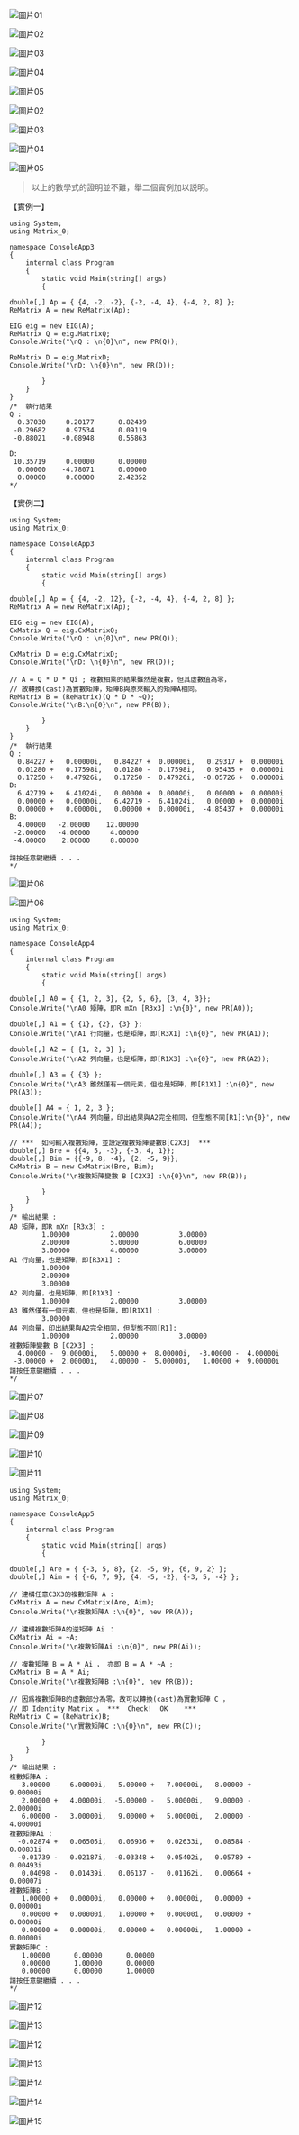 <!--    Doc_2A Documentation      --> 

![圖片01](Images\08-18-01.png)  

<!-- 
# \[ {\color{red}精銳矩陣計算求解器}\]

### \[ {\color{red} (Sharp \enspace Matrix \enspace Solver, \enspace SMS)}\]
-->

![圖片02](Images\08-18-02.png)  

![圖片03](Images\08-18-03.png)  

![圖片04](Images\08-18-04.png)  

![圖片05](Images\08-18-05.png)  

![圖片02](/Images/08-18-02.png)  

![圖片03](/Images/08-18-03.png)  

![圖片04](/Images/08-18-04.png)  

![圖片05](/Images/08-18-05.png)  

<!--  
使用矩陣計算的方法，求解整個系統的動態響應，系統包含空間維度( \( Space \ Dimension \)，以【M】表示)、狀態維度( \( State \ Dimension \)，以【R】表示)、和時間維度( \( Time \ Dimension \)，以【T】表示)的數值計算方法，稱作 \( MRT \) 維度，將時間維度和狀態維度合併，成為狀態的時間函數，即 \( \ y(t), \,  \dot {y}(t), \, \ddot {y}(t), \, \cdots  \) 等依此類推。

MRT維度在物理意義上是互爲垂直獨立，各個維度上有許多的元素( \( Element \) )，稱作自由度( \( Degree \ Of \ Freedom \)，以【DOF】表示)。

時間自由度上共有\( \enspace t \enspace \) 個 \( DOF \)，其相互的關係是線性非時變 \( Linear \enspace Time \enspace Invariant(LTI) \)。狀態自由度上共有 \( r \) 階 \( DOF \)，即微分方程式的階數( \( Order \) )，由零階、一階至 \( r \) 階，共有 \( r+1 \)個狀態變數( \( State \ Variable \) )，譬如；\( 0 \) 階是變位、\( 1 \)階是速度、\( 2 \) 階是加速度。空間位置自由度上共有 \( m \) 個 \( DOF \)，其相互的關係是指節點位置( \( Position \) )，但並不是指三度空間，而是指一個空間維度内的不同點位置的識別(至於點、線、面、立體，這些都是人們眼睛的判別)。

本求解方法的推導與 \( CSharp \) 程式碼的結合，具有獨特性、一致性和方便性，適用於不同的動態系統，譬如狀態空間的數值求解、矩陣微分方程式、並可取代訊號與系統課程的傅立葉轉換、拉普拉斯轉換、 \( z \) 轉換，甚至迴旋積分等複雜難懂的方法，而是直接使用複數矩陣的計算。

參考 \( Matlab \) 的微分方程求解，僅為一個狀態變數 \( \enspace y \enspace \) 多階的微分方程式、利用 \( Runge \_ Kutta \) 方法求解，這是一種漸進近似求解方法，另外 \( SimuLink \) 作圖求解法，我不知是否能夠有效的求解？

另本人在網路上也未發現有人，直接利用系統(狀態)矩陣 \( {\color{red} A} \) ，求得複數特徵值矩陣 \( {\color{red} D} \) 和複數特徵向量矩陣 \( {\color{red}Q}  \)，再直接求解 \( {\color{red}多節點多狀態變數} \) 的微分方程式的相關論文。

> 因此大膽稱此法是，目前世界上，具有唯一性、獨特性、和一致性，直接使用矩陣常微分方程式，求解動態系統的狀態變數，適用於結構動力、控制系統、訊號與系統、和線性系統。而不使用傳統的 \( {\color {red} Fourier \quad Transform, \quad Laplace \quad Transform, \quad Z \quad Transform, \quad Convolution \quad Integer} \)等等近似的方法求解，複雜難懂，並且無法直接求解而是使用量測求得狀態變數，但本法可以直接使用數學模型求取時間軸上的各種狀態變數( State Variables )。

#### ( 1 ) 實數與複數

從古至今，虛數一直困惑人們，甚至數學家和物理學家對於虛數亦有不同的解讀。自從本人以 \( CSharp \) 程式語言，實作並求解動態微分方程式的響應，瞭解到虛數是一種暫時性的計算符號，稱作 \( Computing \ Token \)，將虛數取名為 \(   { \color{fuchsia} iToken} \)，就像程式語言的運算子 \( {\color{red}+} \) 一樣，除了數值的相加外，尚表示將兩個不同事物的整合在一起，我們稱之爲 \( Operator \ overloading \)，故談到虛數，應該從實數和複數討論起。

實數( \( Real \ Number \) )是實際存在的數值資料，複數包含實數的部分和虛數的部分，故複數的範圍( \( Scope \) )大於、等於實數的範圍( 就像 \( CSharp \ Operator { \color {red} \ >= \ } \) 一樣 )，爲何需要複數呢？主要的原因是無法使用實數來表示，必須要使用複數來表示( 譬如實數正方形 \( { \color{red}不對稱 } \) 矩陣的特徵值和特徵向量 )，必須實際使用程式語言實作，也唯有使用複數來表示特徵值和特徵向量，才可唯一求得，數值精確【 \( { \color{red} Numerical \enspace Exact \enspace Solution \enspace } \) 】的運算結果。

\[ { \color {green} 這不是純粹理論的問題，而是程式語言實作的問題，也是一件令人困惑的事情。 } \]

因爲實數正方形不對稱矩陣的對角化，常常須要使用複數來表示，而無法使用實數來表示，一般人都使用 \( Matlab \ 軟體或是Python \ NumPy \ Library \)等等來求解，也許認爲是理所當然的事情。本人實際使用 \( CSharp \) 程式語言實作，其中的困難點是，\( CSharp \) 程式語言沒有虛數( \( iToken \) )的表示方式，但也經由實作得到寶貴的經驗。

複數矩陣的運算，包含相加、減、乘、除、求逆等等，都是複數矩陣。但若求得的複數矩陣，其虛數的值是零，我們就可以將複數矩陣轉換為實數矩陣。這也是爲何將複數矩陣，最後轉爲實數矩陣的理由。

> 由實數矩陣的運算，中間過程必需轉換為複數矩陣才可繼續運算，再由複數矩陣的運算，最後求得的複數矩陣，若發現其虛數的值是零時，再轉換囘實數的矩陣，也就是回到實數真實的世界，結論是 \( \, : \, \) 由實數矩陣 \( \Rightarrow \, 到複數矩陣 \, \Rightarrow \, 最後結果為實數矩陣  \) 。

#### ( 2 ) 特徵值與特徵向量

【虛數】是實數矩陣計算中，於中間過程的臨時性【運算符號】，本人稱作 \( { \color {red} iToken } \)  ，現實的世界並不存在，但精銳矩陣計算求解器，仍然能夠有效計算處理複數矩陣(共有12個矩陣的運算子，其中包含複數矩陣的求逆等等)。

數學式 :  \( A \ast Q = Q \ast D \) 來表示，\( A \) 是實數正方形不對稱的系統(狀態)矩陣，\( D \)是複數特徵值對角線矩陣，\( Q \) 是對應的複數特徵向量矩陣。若 \( DET(Q) \) 不爲零時，則 \( A = Q \ast D \ast Qi \) ，其中 \( Qi \) 是 \( Q \) 的逆矩陣。
-->

> 以上的數學式的證明並不難，舉二個實例加以説明。

【實例一】

```CSharp
using System;
using Matrix_0; 

namespace ConsoleApp3
{
    internal class Program
    {
        static void Main(string[] args)
        {

double[,] Ap = { {4, -2, -2}, {-2, -4, 4}, {-4, 2, 8} };
ReMatrix A = new ReMatrix(Ap); 

EIG eig = new EIG(A); 
ReMatrix Q = eig.MatrixQ; 
Console.Write("\nQ : \n{0}\n", new PR(Q)); 

ReMatrix D = eig.MatrixD;
Console.Write("\nD: \n{0}\n", new PR(D));  

        }
    }
}
/*  執行結果  
Q :
  0.37030     0.20177      0.82439
 -0.29682     0.97534      0.09119
 -0.88021    -0.08948      0.55863

D:
 10.35719     0.00000      0.00000
  0.00000    -4.78071      0.00000
  0.00000     0.00000      2.42352
*/
```

【實例二】

```CSharp
using System;
using Matrix_0; 

namespace ConsoleApp3
{
    internal class Program
    {
        static void Main(string[] args)
        {

double[,] Ap = { {4, -2, 12}, {-2, -4, 4}, {-4, 2, 8} };
ReMatrix A = new ReMatrix(Ap); 

EIG eig = new EIG(A); 
CxMatrix Q = eig.CxMatrixQ; 
Console.Write("\nQ : \n{0}\n", new PR(Q)); 

CxMatrix D = eig.CxMatrixD;
Console.Write("\nD: \n{0}\n", new PR(D));  

// A = Q * D * Qi ; 複數相乘的結果雖然是複數，但其虛數值為零，
// 故轉換(cast)為實數矩陣，矩陣B與原來輸入的矩陣A相同。 
ReMatrix B = (ReMatrix)(Q * D * ~Q); 
Console.Write("\nB:\n{0}\n", new PR(B)); 

        }
    }
}
/*  執行結果  
Q :
  0.84227 +   0.00000i,   0.84227 +  0.00000i,   0.29317 +  0.00000i
  0.01280 +   0.17598i,   0.01280 -  0.17598i,   0.95435 +  0.00000i
  0.17250 +   0.47926i,   0.17250 -  0.47926i,  -0.05726 +  0.00000i
D:
  6.42719 +   6.41024i,   0.00000 +  0.00000i,   0.00000 +  0.00000i
  0.00000 +   0.00000i,   6.42719 -  6.41024i,   0.00000 +  0.00000i
  0.00000 +   0.00000i,   0.00000 +  0.00000i,  -4.85437 +  0.00000i
B:
  4.00000   -2.00000    12.00000
 -2.00000   -4.00000     4.00000
 -4.00000    2.00000     8.00000

請按任意鍵繼續 . . .
*/
```  

![圖片06](Images\08-18-06.png)  

![圖片06](/Images/08-18-06.png)  

<!--  
#### ( 3 ) 維度和自由度

維度( \( Dimension，Dim \) )指的是水平方向的列( \( Row \) )，自由度( \(Degree \enspace Of \enspace  Freedom，DOF\) )指的是垂直方向的行( \( Column \) )，線性代數和矩陣計算等數學的書，所指的矩陣( \( Matrix \) )和向量( \( Vector \) )，和一般軟體所定義稍有不同，矩陣或是向量變數( \( Variable \) )，應於變數的前方宣告，舉例説明如下。  
-->

```CSharp
using System;
using Matrix_0;  

namespace ConsoleApp4
{
    internal class Program
    {
        static void Main(string[] args)
        {

double[,] A0 = { {1, 2, 3}, {2, 5, 6}, {3, 4, 3}}; 
Console.Write("\nA0 矩陣，即R mXn [R3x3] :\n{0}", new PR(A0)); 

double[,] A1 = { {1}, {2}, {3} };  
Console.Write("\nA1 行向量，也是矩陣，即[R3X1] :\n{0}", new PR(A1)); 

double[,] A2 = { {1, 2, 3} };
Console.Write("\nA2 列向量，也是矩陣，即[R1X3] :\n{0}", new PR(A2)); 

double[,] A3 = { {3} };  
Console.Write("\nA3 雖然僅有一個元素，但也是矩陣，即[R1X1] :\n{0}", new PR(A3)); 

double[] A4 = { 1, 2, 3 }; 
Console.Write("\nA4 列向量，印出結果與A2完全相同，但型態不同[R1]:\n{0}", new PR(A4));   

// ***  如何輸入複數矩陣，並設定複數矩陣變數B[C2X3]  ***  
double[,] Bre = {{4, 5, -3}, {-3, 4, 1}}; 
double[,] Bim = {{-9, 8, -4}, {2, -5, 9}}; 
CxMatrix B = new CxMatrix(Bre, Bim); 
Console.Write("\n複數矩陣變數 B [C2X3] :\n{0}\n", new PR(B)); 

        }
    }
}
/* 輸出結果 : 
A0 矩陣，即R mXn [R3x3] :
        1.00000          2.00000          3.00000
        2.00000          5.00000          6.00000
        3.00000          4.00000          3.00000
A1 行向量，也是矩陣，即[R3X1] :
        1.00000
        2.00000
        3.00000
A2 列向量，也是矩陣，即[R1X3] :
        1.00000          2.00000          3.00000
A3 雖然僅有一個元素，但也是矩陣，即[R1X1] :
        3.00000
A4 列向量，印出結果與A2完全相同，但型態不同[R1]:
        1.00000          2.00000          3.00000
複數矩陣變數 B [C2X3] :
  4.00000 -  9.00000i,   5.00000 +  8.00000i,  -3.00000 -  4.00000i
 -3.00000 +  2.00000i,   4.00000 -  5.00000i,   1.00000 +  9.00000i
請按任意鍵繼續 . . .
*/
```

![圖片07](Images\08-18-07.png)  

<!--      
#### ( 4 ) 精準矩陣求解方程式

### \[ \color {fuchsia} 二階常微分方程式的特別解如下 : \]

\( \quad M \ast \ddot{y_p}(t) + C \ast \dot{y_p}(t) + K \ast y_p(t) = f(t)  \)

\( \quad 設 \enspace y_p(t) = B_0 \ast u(t) 已知，且 \enspace f(t) = B_f \ast u(t) \)

\( \quad \dot{y_p}(t) = B_0 \ast \dot{u}(t) = B_0 \ast C_0 \ast u(t) = B_1 \ast u(t) \)

\( \quad \ddot{y_p}(t) = B_0 \ast \ddot{u}(t) = B_0 \ast C_1 \ast u(t) = B_2 \ast u(t) \)

\( \quad B_f = M \ast B_2 + C \ast B_1 + K \ast B_0 \)

\( \quad 則 \enspace f(t) = B_f \ast u(t) \enspace 可求得 \)

\( \quad 且 \enspace y_p(t), \enspace \dot{y_p}(t), \enspace \ddot{y_p}(t), \enspace 均已知  \)

\( \quad { \color{red}可求得常微分方程式的特別解，且計算的過程都是實數。}  \)

-->

![圖片08](Images\08-18-08.png)  

![圖片09](Images\08-18-09.png)  

![圖片10](Images\08-18-10.png)  

![圖片11](Images\08-18-11.png)      

<!-- 
\( \quad 參考儲存庫App-6P  \)

\[ \quad  \]  

常微分方程式的表示方式有兩種 :
第一種是狀態變數( \( state \enspace variable \) )分散的形式【一般用於結構動力學\( \enspace Structural \enspace Dynamics \enspace \)的表示方式】
\( \quad \) 一階：  \( C \ast \dot{y_h}(t) + K \ast y_h(t) = 0 \)

\( \qquad \dot{y_h}(t) = - Ci \ast K \ast y_h(t) \)

\( \qquad {\color{red} A} = -Ci \ast K \)

\( \qquad \dot{y_h}(t) = {\color{red} A} \ast y_h(t) \qquad . \qquad . \qquad . \qquad . \qquad . \qquad . \qquad (1) \)

\( \quad \) 二階：  \( M \ast \ddot{y_h}(t) + C \ast \dot{y_h}(t) + K \ast y_h(t) = 0 \)

\( \qquad \ddot{y_h}(t) = -Mi \ast C \ast \dot{y_h}(t) -Mi \ast K \ast y_h(t) \)

\( \qquad \dot{y_h}(t) = I \ast \dot{y_h}(t) + O \ast y_h(t) \)

\( \qquad {\color{red} A} =
\begin{bmatrix}
-Mi \ast C & -Mi \ast K \\ I & O
\end{bmatrix} \)

\( \qquad [\enspace \ddot{y_h}(t) \enspace | \enspace \dot{y_h}(t)] =
\enspace {\color{red} A} \ast [\enspace \dot{y_h}(t) \enspace | \enspace y_h(t)] \qquad . \qquad . \qquad (2) \)

\( \quad \) " & " \( 是向量水平合併的運算子(Operator) \) ， " | "\(  是向量垂直合併的運算子(Operator) \)

第二種是狀態變數垂直合並的形式【一般用於訊號與系統 \( \enspace Signals \enspace and \enspace Systems \enspace \) 或是控制系統 \( \enspace Control \enspace Systems \enspace \)的表示方式】

\( \quad \) 一階齊次常微分方程式 ：

\( \qquad [\enspace \dot{y_h}(t) \enspace] = {\color{red} A} \ast y_h(t) \qquad . \qquad . \qquad .\qquad . \qquad . \qquad . \quad (1) \)

\( \quad \) 二階齊次常微分方程式 :

\( \qquad [\enspace \ddot{y_h}(t) \enspace | \enspace \dot{y_h}(t) \enspace ] =
\enspace {\color{red} A} \ast [\enspace \dot{y_h}(t) \enspace | \enspace y_h(t)] \qquad . \qquad . \qquad (2) \)

\[ \quad \]  

### \[ { \color {fuchsia} 齊次常微分方程式之求解如下 :} \]

使用\( \, {\color{red}EIG} \, \)類別和建構子參數 : 系統(狀態)矩陣\( {\color{red}A} \)，可求得特徵值矩陣\( {\color{red}D} \)和特徵向量矩陣 \( {\color{red}Q} \)。

一階常微分齊次解 ： \[ [ \enspace y_h(t) \enspace] = Hexp(D, Q, t) \ast d \]

二階常微分齊次解 ： \[ [ \enspace \dot{y_h}(t) \enspace | \enspace y_h(t) \enspace] = Hexp(D, Q, t) \ast d  \]

\( {\color{red} 同理並且依此類推} \enspace \) 三階常微分齊次解 ： \[ [ \enspace \ddot{y_h}(t) \enspace | \enspace \dot{y_h}(t) \enspace | \enspace y_h(t) \enspace] = Hexp(D, Q, t) \ast d \]

Hexp(D, Q, t) 就是 \( \enspace {\color{orange} CxHexp } \enspace \) 類別，亦是 \( { \color{fuchsia} 狀態變數響應函數【 State \enspace Variables \enspace Response \enspace Function 】 } \)，無論在維基百科的 State-Space Representation 或是其他論文，目前均沒有提到，是由本人獨自推導出來，但尚待評論。 \( \enspace {\color{orange} d } \enspace \) 就是係數向量，由初始值或是邊界值來決定。初始值則參考App_6J儲存庫( \( Repository \) )，邊界值則參考App_6M儲存庫( \( Repository \) )。

#### ( 5 ) 矩陣的運算子

一般我們所熟知的純量運算子，譬如加、減、乘、除、求模數等等，運算元是純量數值，矩陣計算的運算子與純量計算類似，運算元則是矩陣，兩者可相互比擬。然而矩陣與純量相比，是更複雜的資料結構，\(CSharp\) 程式語言提供陣列 ( \(Array\) )資料結構，精銳矩陣計算器，是將陣列包在類別 ( \( Class \) )中，也就是 \( ReMatrix \) 類別和 \(CxMatrix\) 類別，分別處理實數和複數的矩陣，並提供各種矩陣的運算子，使得矩陣的計算，就像純量的數值計算一樣方便。

首先將C#程式語言的陣列 `double[,]`，轉換為矩陣物件類別，實數矩陣類別為 `ReMatrix` 而複數矩陣類別為 `CxMatrix` ，使用矩陣變數作運算元( $Operand$ )，使用矩陣計算的運算子( $Operator$ )作計算，相當方便。

矩陣計算的運算子，共計有十二個 :

- 加( \(\enspace\) + \( \enspace \) )、減( \( \enspace \) - \( \enspace \) )算術運算子
- 乘( \( \enspace \) * \( \enspace \) )、除( \( \enspace \) / \( \enspace \) )算算術運算子
- 是否相等( \( \enspace \) == \( \enspace \) )、是否不相等( \( \enspace \) != \( \enspace \) )邏輯運算子
- 水平合併( \( \enspace \) & \( \enspace \) )、垂直合併( \( \enspace \) | \( \enspace \) )運算子
- 向量内積( \( \enspace \) ^ \( \enspace \) )運算子
- 逆算( \( \enspace \) ~ \( \enspace \) )運算子
- 轉置( \( \enspace \) ! \( \enspace \) )運算子
- 單位向量( \( \enspace \) + \( \enspace \) )運算子

舉一個複數矩陣求其逆矩陣 " \( \enspace \) ~ \( \enspace \) " 的運算子
-->

```CSharp
using System;
using Matrix_0; 

namespace ConsoleApp5
{
    internal class Program
    {
        static void Main(string[] args)
        {

double[,] Are = { {-3, 5, 8}, {2, -5, 9}, {6, 9, 2} };
double[,] Aim = { {-6, 7, 9}, {4, -5, -2}, {-3, 5, -4} }; 

// 建構任意C3X3的複數矩陣 A :
CxMatrix A = new CxMatrix(Are, Aim); 
Console.Write("\n複數矩陣A :\n{0}", new PR(A));  

// 建構複數矩陣A的逆矩陣 Ai ： 
CxMatrix Ai = ~A; 
Console.Write("\n複數矩陣Ai :\n{0}", new PR(Ai)); 

// 複數矩陣 B = A * Ai ， 亦即 B = A * ~A ;  
CxMatrix B = A * Ai; 
Console.Write("\n複數矩陣B :\n{0}", new PR(B)); 

// 因爲複數矩陣B的虛數部分為零，故可以轉換(cast)為實數矩陣 C ，  
// 即 Identity Matrix 。 ***  Check!  OK    ***
ReMatrix C = (ReMatrix)B; 
Console.Write("\n實數矩陣C :\n{0}\n", new PR(C)); 

        }
    }
}
/* 輸出結果 : 
複數矩陣A :
  -3.00000 -   6.00000i,   5.00000 +   7.00000i,   8.00000 +   9.00000i
   2.00000 +   4.00000i,  -5.00000 -   5.00000i,   9.00000 -   2.00000i
   6.00000 -   3.00000i,   9.00000 +   5.00000i,   2.00000 -   4.00000i
複數矩陣Ai :
  -0.02874 +   0.06505i,   0.06936 +   0.02633i,   0.08584 -   0.00831i
  -0.01739 -   0.02187i,  -0.03348 +   0.05402i,   0.05789 +   0.00493i
   0.04098 -   0.01439i,   0.06137 -   0.01162i,   0.00664 +   0.00007i
複數矩陣B :
   1.00000 +   0.00000i,   0.00000 +   0.00000i,   0.00000 +   0.00000i
   0.00000 +   0.00000i,   1.00000 +   0.00000i,   0.00000 +   0.00000i
   0.00000 +   0.00000i,   0.00000 +   0.00000i,   1.00000 +   0.00000i
實數矩陣C :
   1.00000      0.00000      0.00000
   0.00000      1.00000      0.00000
   0.00000      0.00000      1.00000
請按任意鍵繼續 . . .
*/
```

![圖片12](Images\08-18-12.png)  

![圖片13](Images\08-18-13.png)  

![圖片12](/Images/08-18-12.png)  

![圖片13](/Images/08-18-13.png)  

<!--   
#### ( 6 ) 數值運算類別庫

精銳矩陣計算求解器類別 ( \(Class\) ) 約有二百多個。

- 補助性質的類別 ( \(Help \enspace Class\) )
- 矩陣的分解類別 ( \(Matrix \enspace Decomposition\) )
- 矩陣合併類別
- 矩陣的對角化類別
- 求取對稱與非對稱矩陣的特徵值和特徵向量(複數矩陣)
- 特徵值和特徵向量的運算(即 \(A \ast Q = Q \ast D\) )
- 奇異值矩陣的分解與運算(即 \(A \ast Q = P \ast D\) )
- 多維度多自由度 ( \(Multi-Dimension \enspace and \enspace Multi-DOF\) )微分方程式的求解，使用初始值或邊界值，設定向量係數的求解等等

簡略共計分成四群組 :

第一群組類別 : \(CSharp\) 程式語言的陣列、實數矩陣 ( \(ReMatrix\) )、複數矩陣( \(CxMatrix\) )、複數純量 ( \(CxScalar\) )、矩陣列印 ( \(PR\) )。

第二群組類別 : 行列式( \(DET，CxDET\) )、向量内積( \(IP，CxIP\) )、逆矩陣( \(INV，CxINV\) )、轉置( \(TP，CxTP，CxHerm\) )。

第三群組類別 : 線分割段 \(Arange\) 和 \(LinSpace\) ，參考程式語言\(Python\) 的 \(arange() \) 和 \(linspace()\) 兩函式而建構，兩者最大差別是 \(Arange\) 和 \(LinSpace\) 是屬於一維陣列物件，而不是函式，但可隱性轉爲二維陣列。

第四群組類別 : 由微分方程式建構系統矩陣 \(MKCMatrix，ToCompanion，Roots\) 類別，將多個小型的矩陣，或是微分方程式，合併成一個大型的系統矩陣 \( {\color{red} A} \)。

> 至於類別的方法、屬性等元素，可以使用智慧型的感知器 ( \( IntelliSense \) ) 查詢，類別名稱後面加 \( "." \) 可顯示内容。
-->  

![圖片14](Images\08-18-14.png)   

![圖片14](/Images/08-18-14.png)  

<!--    
### 技術支援與訂購資訊

### \( {\color{red} 精銳矩陣計算工作室} \)

\( {\color{red} \, 購 \, 買 \, 資 \, 訊 \, 如 \, 下 \, ：} \)

\( {\color{red} CSharp\quad軟\quad體\quad開\quad發\quad者 \quad ： \quad葉\enspace吳\enspace雨\enspace金 } \)

\( {\color{red} 地址 : (10065) 臺北市延平南路163巷1號5樓之2} \)

\( {\color{red} 傳真 :（02）23612983} \quad \) [E-mail : myyeh2@xuite.net]()

\( {\color{red}*****************************************}\)

\( {\color{red} ** \quad 銀行匯款 : 華南銀行(008) \enspace 中華路分行 } \)  \( \qquad \qquad \qquad \qquad  {\color{red}\quad \enspace *} \)

\( {\color{red} ** \quad 帳 \qquad 號 : 148-20-031993-3 } \)  \( \qquad {\color{red} \quad 戶名 : 葉吳雨金  } \)  \( {\color{red} \quad \enspace *} \)

\( {\color{red}*****************************************}  \)
-->

![圖片15](Images\08-18-15.png)  

<!--     
- 請務必先安裝微軟Visual Studio 2022 Community或是任何版本，並且使用C#程式語言執行專案。
- SMS【\({\color{red}S}\)harp \({\color{red}M}\)atrix \({\color{red}S}\)olver】軟體，儲存於USB隨身碟内的Matrix_0.dll檔案，拷貝至您的硬碟上，開啓微軟Visual Studio 調整為Dot Net Framework 4.8版或是以下版本。再點選專案 > 加入參考 > Matrix_0.dll檔案。並且於C#程式前加入 " \( \, Using \enspace Matrix \_ 0 ; \, \) " 【name space】的名稱空間。請參考程式碼範例。
- SMS軟體屬於精銳矩陣計算工作室所有，請遵守軟體的著作權、勿拷貝、勿傳送、勿再轉賣等等，若不同意者，請勿購買。
- SMS軟體為NT$2500元，購買者請傳真或Email通知本人。但本隨身碟不退貨，除非損壞無法使用除外。
- 有限度支援與本軟體有關的技術。

\( \quad { \color{red} \therefore \quad \therefore } \quad 本工作室尋求合作夥伴，共同開發相關矩陣計算的軟體 \quad { \color{red} \therefore \quad \therefore } \)

\[  \quad \]    \[  \quad \]  
-->  